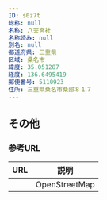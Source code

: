 ```yaml
---
ID: s0z7t
総称: null
名称: 八天宮社
名称読み: null
別名: null
都道府県: 三重県
区域: 桑名市
緯度: 35.051287
経度: 136.6495419
郵便番号: 5110923
住所: 三重県桑名市桑部８１７
---
```


## その他

### 参考URL

| URL | 説明          |
| --- | ------------- |
|     | OpenStreetMap |
